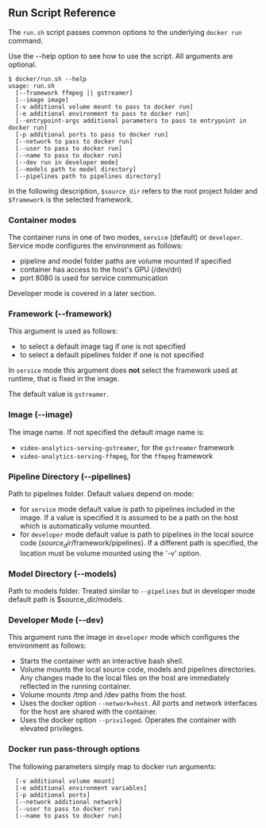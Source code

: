 ## Run Script Reference
The `run.sh` script passes common options to the underlying `docker run` command.

Use the --help option to see how to use the script. All arguments are optional.

```
$ docker/run.sh --help
usage: run.sh
  [--framework ffmpeg || gstreamer]
  [--image image]
  [-v additional volume mount to pass to docker run]
  [-e additional environment to pass to docker run]
  [--entrypoint-args additional parameters to pass to entrypoint in docker run]
  [-p additional ports to pass to docker run]
  [--network to pass to docker run]
  [--user to pass to docker run]
  [--name to pass to docker run]
  [--dev run in developer mode]
  [--models path to model directory]
  [--pipelines path to pipelines directory]
```

In the following description, `$source_dir` refers to the root project folder and `$framework` is the selected framework.

### Container modes
The container runs in one of two modes, `service` (default) or `developer`. Service mode configures the environment as follows:
* pipeline and model folder paths are volume mounted if specified
* container has access to the host's GPU (/dev/dri)
* port 8080 is used for service communication

Developer mode is covered in a later section.

### Framework (--framework)
This argument is used as follows:
* to select a default image tag if one is not specified
* to select a default pipelines folder if one is not specified

In `service` mode this argument does __not__ select the framework used at runtime, that is fixed in the image. 

The default value is `gstreamer`.

### Image (--image)
The image name. If not specified the default image name is:
* `video-analytics-serving-gstreamer`, for the `gstreamer` framework
* `video-analytics-serving-ffmpeg`, for the `ffmpeg` framework

### Pipeline Directory (--pipelines)
Path to pipelines folder. Default values depend on mode:
* for `service` mode default value is path to pipelines included in the image. If a value is specified it is assumed to be a path on the host which is automatically volume mounted.
* for `developer` mode default value is path to pipelines in the local source code ($source_dir/$framework/pipelines). If a different path is specified, the location must be volume mounted using the '-v' option.

### Model Directory (--models)
Path to models folder. Treated similar to `--pipelines` but in developer mode default path is $source_dir/models.

### Developer Mode (--dev)
This argument runs the image in `developer` mode which configures the environment as follows:

* Starts the container with an interactive bash shell.
* Volume mounts the local source code, models and pipelines
  directories. Any changes made to the local files on the host are
  immediately reflected in the running container. 
* Volume mounts /tmp and /dev paths from the host.
* Uses the docker option `--network=host`. All ports and network interfaces for the host are shared with the container.
* Uses the docker option `--privileged`. Operates the container with elevated privileges.


### Docker run pass-through options
The following parameters simply map to docker run arguments:
```
  [-v additional volume mount]
  [-e additional environment variables]
  [-p additional ports]
  [--network additional network]
  [--user to pass to docker run]
  [--name to pass to docker run]  
```
